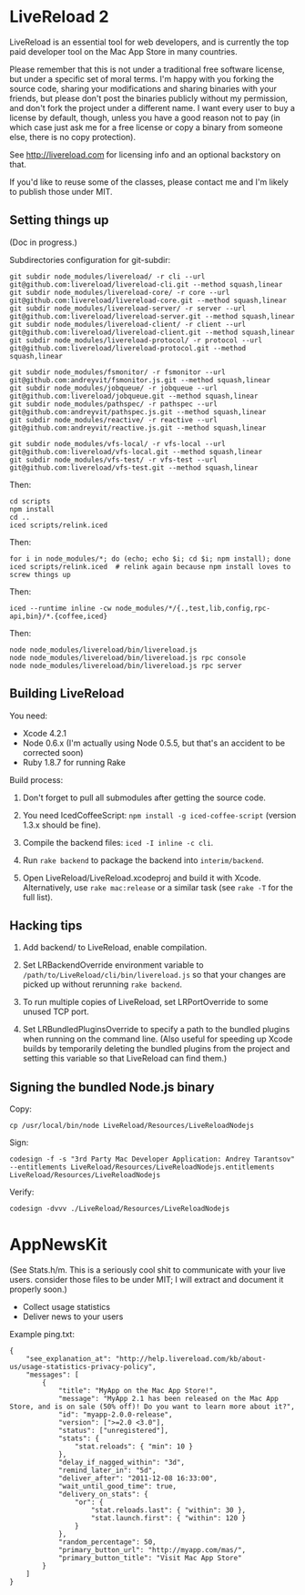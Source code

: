 LiveReload 2
============

LiveReload is an essential tool for web developers, and is currently the top paid developer tool on the Mac App Store in many countries.

Please remember that this is not under a traditional free software license, but under a specific set of moral terms. I'm happy with you forking the source code, sharing your modifications and sharing binaries with your friends, but please don't post the binaries publicly without my permission, and don't fork the project under a different name. I want every user to buy a license by default, though, unless you have a good reason not to pay (in which case just ask me for a free license or copy a binary from someone else, there is no copy protection).

See http://livereload.com for licensing info and an optional backstory on that.

If you'd like to reuse some of the classes, please contact me and I'm likely to publish those under MIT.


Setting things up
-----------------

(Doc in progress.)

Subdirectories configuration for git-subdir:

    git subdir node_modules/livereload/ -r cli --url git@github.com:livereload/livereload-cli.git --method squash,linear
    git subdir node_modules/livereload-core/ -r core --url git@github.com:livereload/livereload-core.git --method squash,linear
    git subdir node_modules/livereload-server/ -r server --url git@github.com:livereload/livereload-server.git --method squash,linear
    git subdir node_modules/livereload-client/ -r client --url git@github.com:livereload/livereload-client.git --method squash,linear
    git subdir node_modules/livereload-protocol/ -r protocol --url git@github.com:livereload/livereload-protocol.git --method squash,linear

    git subdir node_modules/fsmonitor/ -r fsmonitor --url git@github.com:andreyvit/fsmonitor.js.git --method squash,linear
    git subdir node_modules/jobqueue/ -r jobqueue --url git@github.com:livereload/jobqueue.git --method squash,linear
    git subdir node_modules/pathspec/ -r pathspec --url git@github.com:andreyvit/pathspec.js.git --method squash,linear
    git subdir node_modules/reactive/ -r reactive --url git@github.com:andreyvit/reactive.js.git --method squash,linear

    git subdir node_modules/vfs-local/ -r vfs-local --url git@github.com:livereload/vfs-local.git --method squash,linear
    git subdir node_modules/vfs-test/ -r vfs-test --url git@github.com:livereload/vfs-test.git --method squash,linear

Then:

    cd scripts
    npm install
    cd ..
    iced scripts/relink.iced

Then:

    for i in node_modules/*; do (echo; echo $i; cd $i; npm install); done
    iced scripts/relink.iced  # relink again because npm install loves to screw things up

Then:

    iced --runtime inline -cw node_modules/*/{.,test,lib,config,rpc-api,bin}/*.{coffee,iced}

Then:

    node node_modules/livereload/bin/livereload.js
    node node_modules/livereload/bin/livereload.js rpc console
    node node_modules/livereload/bin/livereload.js rpc server



Building LiveReload
-------------------

You need:

* Xcode 4.2.1
* Node 0.6.x (I'm actually using Node 0.5.5, but that's an accident to be corrected soon)
* Ruby 1.8.7 for running Rake

Build process:

1. Don't forget to pull all submodules after getting the source code.

2. You need IcedCoffeeScript: `npm install -g iced-coffee-script` (version 1.3.x should be fine).

3. Compile the backend files: `iced -I inline -c cli`.

4. Run `rake backend` to package the backend into `interim/backend`.

5. Open LiveReload/LiveReload.xcodeproj and build it with Xcode. Alternatively, use `rake mac:release` or a similar task (see `rake -T` for the full list).


Hacking tips
------------

1. Add backend/ to LiveReload, enable compilation.

2. Set LRBackendOverride environment variable to `/path/to/LiveReload/cli/bin/livereload.js` so that your changes are picked up without rerunning `rake backend`.

3. To run multiple copies of LiveReload, set LRPortOverride to some unused TCP port.

4. Set LRBundledPluginsOverride to specify a path to the bundled plugins when running on the command line. (Also useful for speeding up Xcode builds by temporarily deleting the bundled plugins from the project and setting this variable so that LiveReload can find them.)


Signing the bundled Node.js binary
----------------------------------

Copy:

    cp /usr/local/bin/node LiveReload/Resources/LiveReloadNodejs

Sign:

    codesign -f -s "3rd Party Mac Developer Application: Andrey Tarantsov" --entitlements LiveReload/Resources/LiveReloadNodejs.entitlements LiveReload/Resources/LiveReloadNodejs

Verify:

    codesign -dvvv ./LiveReload/Resources/LiveReloadNodejs



AppNewsKit
==========

(See Stats.h/m. This is a seriously cool shit to communicate with your live users. consider those files to be under MIT; I will extract and document it properly soon.)

* Collect usage statistics
* Deliver news to your users

Example ping.txt:

    {
        "see_explanation_at": "http://help.livereload.com/kb/about-us/usage-statistics-privacy-policy",
        "messages": [
            {
                "title": "MyApp on the Mac App Store!",
                "message": "MyApp 2.1 has been released on the Mac App Store, and is on sale (50% off)! Do you want to learn more about it?",
                "id": "myapp-2.0.0-release",
                "version": [">=2.0 <3.0"],
                "status": ["unregistered"],
                "stats": {
                    "stat.reloads": { "min": 10 }
                },
                "delay_if_nagged_within": "3d",
                "remind_later_in": "5d",
                "deliver_after": "2011-12-08 16:33:00",
                "wait_until_good_time": true,
                "delivery_on_stats": {
                    "or": {
                        "stat.reloads.last": { "within": 30 },
                        "stat.launch.first": { "within": 120 }
                    }
                },
                "random_percentage": 50,
                "primary_button_url": "http://myapp.com/mas/",
                "primary_button_title": "Visit Mac App Store"
            }
        ]
    }
